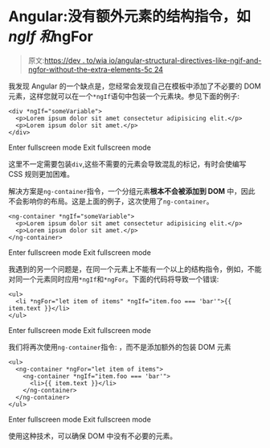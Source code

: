 # Angular:没有额外元素的结构指令，如*ngIf 和*ngFor

> 原文:[https://dev . to/wia io/angular-structural-directives-like-ngif-and-ngfor-without-the-extra-elements-5c 24](https://dev.to/wiaio/angular-structural-directives-like-ngif-and-ngfor-without-the-extra-elements-5c24)

我发现 Angular 的一个缺点是，您经常会发现自己在模板中添加了不必要的 DOM 元素，这样您就可以在一个`*ngIf`语句中包装一个元素块。参见下面的例子:

```
<div *ngIf="someVariable">
  <p>Lorem ipsum dolor sit amet consectetur adipisicing elit.</p>
  <p>Lorem ipsum dolor sit amet.</p>
</div> 
```

Enter fullscreen mode Exit fullscreen mode

这里不一定需要包装`div`,这些不需要的元素会导致混乱的标记，有时会使编写 CSS 规则更加困难。

解决方案是`ng-container`指令，一个分组元素**根本不会被添加到 DOM** 中，因此不会影响你的布局。这是上面的例子，这次使用了`ng-container`。

```
<ng-container *ngIf="someVariable">
  <p>Lorem ipsum dolor sit amet consectetur adipisicing elit.</p>
  <p>Lorem ipsum dolor sit amet.</p>
</ng-container> 
```

Enter fullscreen mode Exit fullscreen mode

我遇到的另一个问题是，在同一个元素上不能有一个以上的结构指令，例如，不能对同一个元素同时应用`*ngIf`和`*ngFor`。下面的代码将导致一个错误:

```
<ul>
  <li *ngFor="let item of items" *ngIf="item.foo === 'bar'">{{ item.text }}</li>
</ul> 
```

Enter fullscreen mode Exit fullscreen mode

我们将再次使用`ng-container`指令:
，而不是添加额外的包装 DOM 元素

```
<ul>
  <ng-container *ngFor="let item of items">
    <ng-container *ngIf="item.foo === 'bar'">
      <li>{{ item.text }}</li>
    </ng-container>
  </ng-container>
</ul> 
```

Enter fullscreen mode Exit fullscreen mode

使用这种技术，可以确保 DOM 中没有不必要的元素。